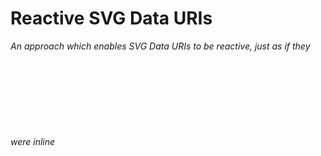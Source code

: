 # Reactive SVG Data URIs
*An approach which enables SVG Data URIs to be reactive, just as if they were inline <svg> elements*
